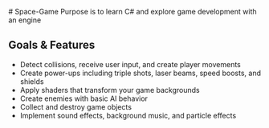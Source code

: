 
﻿# Space-Game
Purpose is to learn C# and explore game development with an engine

## Goals & Features

* Detect collisions, receive user input, and create player movements
* Create power-ups including triple shots, laser beams, speed boosts, and shields
* Apply shaders that transform your game backgrounds
* Create enemies with basic AI behavior
* Collect and destroy game objects
* Implement sound effects, background music, and particle effects
